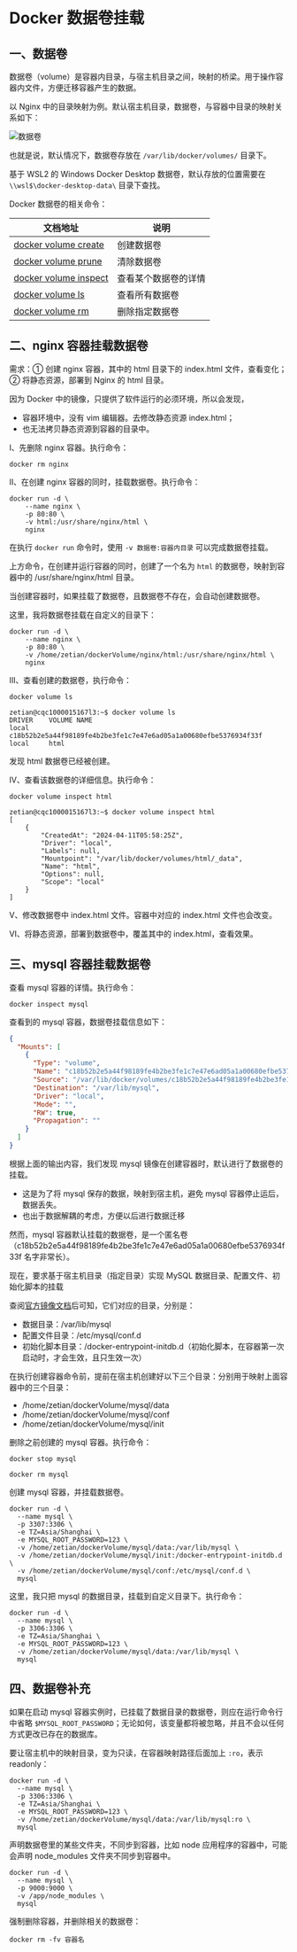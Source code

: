# Docker 数据卷挂载

## 一、数据卷

数据卷（volume）是容器内目录，与宿主机目录之间，映射的桥梁。用于操作容器内文件，方便迁移容器产生的数据。

以 Nginx 中的目录映射为例。默认宿主机目录，数据卷，与容器中目录的映射关系如下：

![数据卷](NodeAssets/数据卷.jpg)

也就是说，默认情况下，数据卷存放在 `/var/lib/docker/volumes/` 目录下。

基于 WSL2 的 Windows Docker Desktop 数据卷，默认存放的位置需要在 `\\wsl$\docker-desktop-data\` 目录下查找。

Docker 数据卷的相关命令：

| **文档地址**                                                 | **说明**             |
| ------------------------------------------------------------ | -------------------- |
| [docker volume create](https://docs.docker.com/engine/reference/commandline/volume_create/) | 创建数据卷           |
| [docker volume prune](https://docs.docker.com/engine/reference/commandline/volume_prune/) | 清除数据卷           |
| [docker volume inspect](https://docs.docker.com/engine/reference/commandline/volume_inspect/) | 查看某个数据卷的详情 |
| [docker volume ls](https://docs.docker.com/engine/reference/commandline/volume_ls/) | 查看所有数据卷       |
| [docker volume rm](https://docs.docker.com/engine/reference/commandline/volume_prune/) | 删除指定数据卷       |

## 二、nginx 容器挂载数据卷

需求：① 创建 nginx 容器，其中的 html 目录下的 index.html 文件，查看变化；② 将静态资源，部署到 Nginx 的 html 目录。

因为 Docker 中的镜像，只提供了软件运行的必须环境，所以会发现，

- 容器环境中，没有 vim 编辑器。去修改静态资源 index.html；
- 也无法拷贝静态资源到容器的目录中。

Ⅰ、先删除 nginx 容器。执行命令：

```shell
docker rm nginx
```

Ⅱ、在创建 nginx 容器的同时，挂载数据卷。执行命令：

```shell
docker run -d \
    --name nginx \
    -p 80:80 \
    -v html:/usr/share/nginx/html \
    nginx
```

在执行 `docker run` 命令时，使用 `-v 数据卷:容器内目录` 可以完成数据卷挂载。

上方命令，在创建并运行容器的同时，创建了一个名为 `html` 的数据卷，映射到容器中的 /usr/share/nginx/html 目录。

当创建容器时，如果挂载了数据卷，且数据卷不存在，会自动创建数据卷。

这里，我将数据卷挂载在自定义的目录下：

```shell
docker run -d \
    --name nginx \
    -p 80:80 \
    -v /home/zetian/dockerVolume/nginx/html:/usr/share/nginx/html \
    nginx
```

Ⅲ、查看创建的数据卷，执行命令：

```shell
docker volume ls
```

```shell
zetian@cqc1000015167l3:~$ docker volume ls
DRIVER    VOLUME NAME
local     c18b52b2e5a44f98189fe4b2be3fe1c7e47e6ad05a1a00680efbe5376934f33f
local     html
```

发现 html 数据卷已经被创建。

Ⅳ、查看该数据卷的详细信息。执行命令：

```shell
docker volume inspect html
```

```shell
zetian@cqc1000015167l3:~$ docker volume inspect html
[
    {
        "CreatedAt": "2024-04-11T05:58:25Z",
        "Driver": "local",
        "Labels": null,
        "Mountpoint": "/var/lib/docker/volumes/html/_data",
        "Name": "html",
        "Options": null,
        "Scope": "local"
    }
]
```

Ⅴ、修改数据卷中 index.html 文件。容器中对应的 index.html 文件也会改变。

Ⅵ、将静态资源，部署到数据卷中，覆盖其中的 index.html，查看效果。

## 三、mysql 容器挂载数据卷

查看 mysql 容器的详情。执行命令：

```shell
docker inspect mysql
```

查看到的 mysql 容器，数据卷挂载信息如下：

```json
{
  "Mounts": [
    {
      "Type": "volume",
      "Name": "c18b52b2e5a44f98189fe4b2be3fe1c7e47e6ad05a1a00680efbe5376934f33f",
      "Source": "/var/lib/docker/volumes/c18b52b2e5a44f98189fe4b2be3fe1c7e47e6ad05a1a00680efbe5376934f33f/_data",
      "Destination": "/var/lib/mysql",
      "Driver": "local",
      "Mode": "",
      "RW": true,
      "Propagation": ""
    }
  ]
}
```

根据上面的输出内容，我们发现 mysql 镜像在创建容器时，默认进行了数据卷的挂载。

- 这是为了将 mysql 保存的数据，映射到宿主机，避免 mysql 容器停止运后，数据丢失。
- 也出于数据解耦的考虑，方便以后进行数据迁移

然而，mysql 容器默认挂载的数据卷，是一个匿名卷（c18b52b2e5a44f98189fe4b2be3fe1c7e47e6ad05a1a00680efbe5376934f33f 名字非常长）。

现在，要求基于宿主机目录（指定目录）实现 MySQL 数据目录、配置文件、初始化脚本的挂载

查阅[官方镜像文档](https://hub.docker.com/_/mysql)后可知，它们对应的目录，分别是：

- 数据目录：/var/lib/mysql
- 配置文件目录：/etc/mysql/conf.d
- 初始化脚本目录：/docker-entrypoint-initdb.d（初始化脚本，在容器第一次启动时，才会生效，且只生效一次）

在执行创建容器命令前，提前在宿主机创建好以下三个目录：分别用于映射上面容器中的三个目录：

- /home/zetian/dockerVolume/mysql/data
- /home/zetian/dockerVolume/mysql/conf
- /home/zetian/dockerVolume/mysql/init

删除之前创建的 mysql 容器。执行命令：

```shell
docker stop mysql

docker rm mysql
```

创建 mysql 容器，并挂载数据卷。

```shell
docker run -d \
  --name mysql \
  -p 3307:3306 \
  -e TZ=Asia/Shanghai \
  -e MYSQL_ROOT_PASSWORD=123 \
  -v /home/zetian/dockerVolume/mysql/data:/var/lib/mysql \
  -v /home/zetian/dockerVolume/mysql/init:/docker-entrypoint-initdb.d \
  -v /home/zetian/dockerVolume/mysql/conf:/etc/mysql/conf.d \
  mysql
```

这里，我只把 mysql 的数据目录，挂载到自定义目录下。执行命令：

```shell
docker run -d \
  --name mysql \
  -p 3306:3306 \
  -e TZ=Asia/Shanghai \
  -e MYSQL_ROOT_PASSWORD=123 \
  -v /home/zetian/dockerVolume/mysql/data:/var/lib/mysql \
  mysql
```

## 四、数据卷补充

如果在启动 mysql 容器实例时，已挂载了数据目录的数据卷，则应在运行命令行中省略 `$MYSQL_ROOT_PASSWORD`；无论如何，该变量都将被忽略，并且不会以任何方式更改已存在的数据库。

要让宿主机中的映射目录，变为只读，在容器映射路径后面加上 `:ro`，表示 readonly：

```shell
docker run -d \
  --name mysql \
  -p 3306:3306 \
  -e TZ=Asia/Shanghai \
  -e MYSQL_ROOT_PASSWORD=123 \
  -v /home/zetian/dockerVolume/mysql/data:/var/lib/mysql:ro \
  mysql
```

声明数据卷里的某些文件夹，不同步到容器，比如 node 应用程序的容器中，可能会声明 node_modules 文件夹不同步到容器中。

```shell
docker run -d \
  --name mysql \
  -p 9000:9000 \
  -v /app/node_modules \
  mysql
```

强制删除容器，并删除相关的数据卷：

```doc
docker rm -fv 容器名
```
